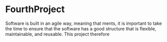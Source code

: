 # FourthProject
Software is built in an agile way, meaning that ments, it is important to take the time to ensure that the software has a good structure that is flexible, maintainable, and reusable.
This project therefore 

